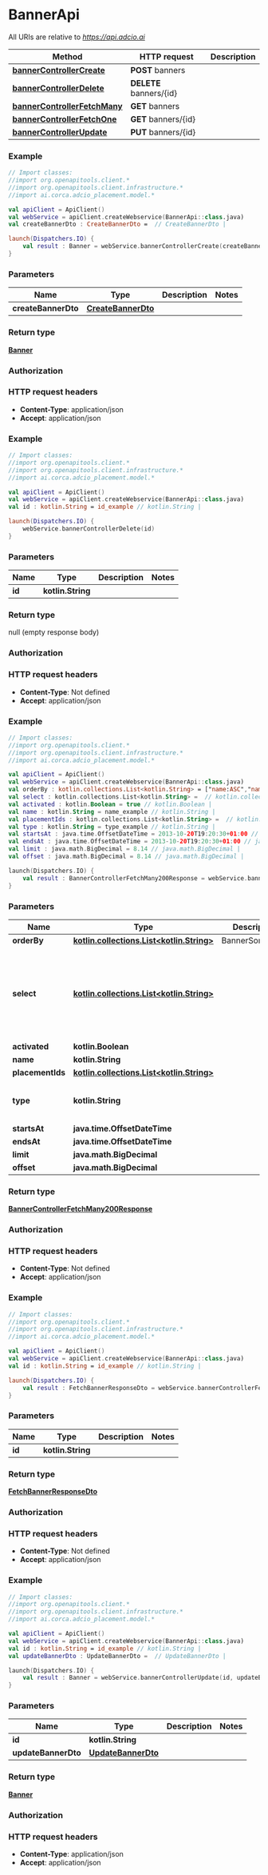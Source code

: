 # BannerApi

All URIs are relative to *https://api.adcio.ai*

Method | HTTP request | Description
------------- | ------------- | -------------
[**bannerControllerCreate**](BannerApi.md#bannerControllerCreate) | **POST** banners | 
[**bannerControllerDelete**](BannerApi.md#bannerControllerDelete) | **DELETE** banners/{id} | 
[**bannerControllerFetchMany**](BannerApi.md#bannerControllerFetchMany) | **GET** banners | 
[**bannerControllerFetchOne**](BannerApi.md#bannerControllerFetchOne) | **GET** banners/{id} | 
[**bannerControllerUpdate**](BannerApi.md#bannerControllerUpdate) | **PUT** banners/{id} | 





### Example
```kotlin
// Import classes:
//import org.openapitools.client.*
//import org.openapitools.client.infrastructure.*
//import ai.corca.adcio_placement.model.*

val apiClient = ApiClient()
val webService = apiClient.createWebservice(BannerApi::class.java)
val createBannerDto : CreateBannerDto =  // CreateBannerDto | 

launch(Dispatchers.IO) {
    val result : Banner = webService.bannerControllerCreate(createBannerDto)
}
```

### Parameters

Name | Type | Description  | Notes
------------- | ------------- | ------------- | -------------
 **createBannerDto** | [**CreateBannerDto**](CreateBannerDto.md)|  |

### Return type

[**Banner**](Banner.md)

### Authorization



### HTTP request headers

 - **Content-Type**: application/json
 - **Accept**: application/json




### Example
```kotlin
// Import classes:
//import org.openapitools.client.*
//import org.openapitools.client.infrastructure.*
//import ai.corca.adcio_placement.model.*

val apiClient = ApiClient()
val webService = apiClient.createWebservice(BannerApi::class.java)
val id : kotlin.String = id_example // kotlin.String | 

launch(Dispatchers.IO) {
    webService.bannerControllerDelete(id)
}
```

### Parameters

Name | Type | Description  | Notes
------------- | ------------- | ------------- | -------------
 **id** | **kotlin.String**|  |

### Return type

null (empty response body)

### Authorization



### HTTP request headers

 - **Content-Type**: Not defined
 - **Accept**: application/json




### Example
```kotlin
// Import classes:
//import org.openapitools.client.*
//import org.openapitools.client.infrastructure.*
//import ai.corca.adcio_placement.model.*

val apiClient = ApiClient()
val webService = apiClient.createWebservice(BannerApi::class.java)
val orderBy : kotlin.collections.List<kotlin.String> = ["name:ASC","name:DESC","activated:ASC","activated:DESC","startsAt:ASC","startsAt:DESC","createdAt:ASC","createdAt:DESC"] // kotlin.collections.List<kotlin.String> | BannerSortOption
val select : kotlin.collections.List<kotlin.String> =  // kotlin.collections.List<kotlin.String> | 
val activated : kotlin.Boolean = true // kotlin.Boolean | 
val name : kotlin.String = name_example // kotlin.String | 
val placementIds : kotlin.collections.List<kotlin.String> =  // kotlin.collections.List<kotlin.String> | 
val type : kotlin.String = type_example // kotlin.String | 
val startsAt : java.time.OffsetDateTime = 2013-10-20T19:20:30+01:00 // java.time.OffsetDateTime | 
val endsAt : java.time.OffsetDateTime = 2013-10-20T19:20:30+01:00 // java.time.OffsetDateTime | 
val limit : java.math.BigDecimal = 8.14 // java.math.BigDecimal | 
val offset : java.math.BigDecimal = 8.14 // java.math.BigDecimal | 

launch(Dispatchers.IO) {
    val result : BannerControllerFetchMany200Response = webService.bannerControllerFetchMany(orderBy, select, activated, name, placementIds, type, startsAt, endsAt, limit, offset)
}
```

### Parameters

Name | Type | Description  | Notes
------------- | ------------- | ------------- | -------------
 **orderBy** | [**kotlin.collections.List&lt;kotlin.String&gt;**](kotlin.String.md)| BannerSortOption | [optional]
 **select** | [**kotlin.collections.List&lt;kotlin.String&gt;**](kotlin.String.md)|  | [optional] [enum: id, name, imageUrl, url, data, activated, startsAt, endsAt, createdAt]
 **activated** | **kotlin.Boolean**|  | [optional]
 **name** | **kotlin.String**|  | [optional]
 **placementIds** | [**kotlin.collections.List&lt;kotlin.String&gt;**](kotlin.String.md)|  | [optional]
 **type** | **kotlin.String**|  | [optional] [enum: video, image]
 **startsAt** | **java.time.OffsetDateTime**|  | [optional]
 **endsAt** | **java.time.OffsetDateTime**|  | [optional]
 **limit** | **java.math.BigDecimal**|  | [optional]
 **offset** | **java.math.BigDecimal**|  | [optional]

### Return type

[**BannerControllerFetchMany200Response**](BannerControllerFetchMany200Response.md)

### Authorization



### HTTP request headers

 - **Content-Type**: Not defined
 - **Accept**: application/json




### Example
```kotlin
// Import classes:
//import org.openapitools.client.*
//import org.openapitools.client.infrastructure.*
//import ai.corca.adcio_placement.model.*

val apiClient = ApiClient()
val webService = apiClient.createWebservice(BannerApi::class.java)
val id : kotlin.String = id_example // kotlin.String | 

launch(Dispatchers.IO) {
    val result : FetchBannerResponseDto = webService.bannerControllerFetchOne(id)
}
```

### Parameters

Name | Type | Description  | Notes
------------- | ------------- | ------------- | -------------
 **id** | **kotlin.String**|  |

### Return type

[**FetchBannerResponseDto**](FetchBannerResponseDto.md)

### Authorization



### HTTP request headers

 - **Content-Type**: Not defined
 - **Accept**: application/json




### Example
```kotlin
// Import classes:
//import org.openapitools.client.*
//import org.openapitools.client.infrastructure.*
//import ai.corca.adcio_placement.model.*

val apiClient = ApiClient()
val webService = apiClient.createWebservice(BannerApi::class.java)
val id : kotlin.String = id_example // kotlin.String | 
val updateBannerDto : UpdateBannerDto =  // UpdateBannerDto | 

launch(Dispatchers.IO) {
    val result : Banner = webService.bannerControllerUpdate(id, updateBannerDto)
}
```

### Parameters

Name | Type | Description  | Notes
------------- | ------------- | ------------- | -------------
 **id** | **kotlin.String**|  |
 **updateBannerDto** | [**UpdateBannerDto**](UpdateBannerDto.md)|  |

### Return type

[**Banner**](Banner.md)

### Authorization



### HTTP request headers

 - **Content-Type**: application/json
 - **Accept**: application/json

